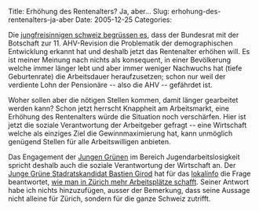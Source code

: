 Title: Erhöhung des Rentenalters? Ja, aber…
Slug: erhohung-des-rentenalters-ja-aber
Date: 2005-12-25
Categories:

Die [jungfreisinnigen schweiz begrüssen es](http://jungfreisinnige.ch/Artikel.7+B6JmNIYXNoPTdhNWZjYjczNDEmdHhfdHRuZXdzW2JhY2tQaWRdPTUmdHhfdHRuZXdzW3R0X25ld3NdPTky.0.html), dass der Bundesrat mit der Botschaft zur 11. AHV-Revision die Problematik der demographischen Entwicklung erkannt hat und deshalb jetzt das Rentenalter erhöhen will. Es ist meiner Meinung nach nichts als konsequent, in einer Bevölkerung welche immer länger lebt und aber immer weniger Nachwuchs hat (tiefe Geburtenrate) die Arbeitsdauer heraufzusetzen; schon nur weil der verdiente Lohn der Pensionäre -- also die AHV -- gefährdet ist.

Woher sollen aber die nötigen Stellen kommen, damit länger gearbeitet werden kann? Schon jetzt herrscht Knappheit am Arbeitsmarkt, eine Erhöhung des Rentenalters würde die Situation noch verschärfen. Hier ist jetzt die soziale Verantwortung der Arbeitgeber gefragt -- eine Wirtschaft welche als einziges Ziel die Gewinnmaximierung hat, kann unmöglich genügend Stellen für alle Arbeitswilligen anbieten.

Das Engagement der [Jungen Grünen](http://zuerich.jungegruene.ch/) im Bereich Jugendarbeitslosigkeit spricht deshalb auch die soziale Verantwortung der Wirtschaft an. Der [Junge Grüne Stadratskandidat Bastien Girod](http://www.bastiengirod.ch/) hat für das [lokalinfo](http://www.lokalinfo.ch/) die Frage beantwortet, [wie man in Zürich mehr Arbeitsplätze schafft](http://www.bastiengirod.ch/journal/2005/11/25/funf-fragen-an-die-stadtratskandidaten/). Seiner Antwort habe ich nichts hinzuzufügen, ausser der Bemerkung, dass seine Aussage nicht alleine für Zürich, sondern für die ganze Schweiz zutrifft.
